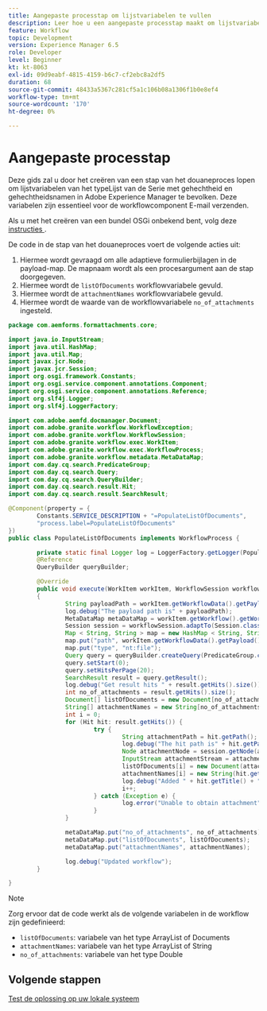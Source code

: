 ```yaml
---
title: Aangepaste processtap om lijstvariabelen te vullen
description: Leer hoe u een aangepaste processtap maakt om lijstvariabelen van het type document en tekenreeks in Adobe Experience Manager in te vullen.
feature: Workflow
topic: Development
version: Experience Manager 6.5
role: Developer
level: Beginner
kt: kt-8063
exl-id: 09d9eabf-4815-4159-b6c7-cf2ebc8a2df5
duration: 68
source-git-commit: 48433a5367c281cf5a1c106b08a1306f1b0e8ef4
workflow-type: tm+mt
source-wordcount: '170'
ht-degree: 0%

---
```



# Aangepaste processtap

Deze gids zal u door het creëren van een stap van het douaneproces lopen om lijstvariabelen van het typeLijst van de Serie met gehechtheid en gehechtheidsnamen in Adobe Experience Manager te bevolken. Deze variabelen zijn essentieel voor de workflowcomponent E-mail verzenden.

Als u met het creëren van een bundel OSGi onbekend bent, volg deze [&#x200B; instructies &#x200B;](https://experienceleague.adobe.com/docs/experience-manager-learn/forms/creating-your-first-osgi-bundle/create-your-first-osgi-bundle.html?lang=nl-NL).

De code in de stap van het douaneproces voert de volgende acties uit:

1. Hiermee wordt gevraagd om alle adaptieve formulierbijlagen in de payload-map. De mapnaam wordt als een procesargument aan de stap doorgegeven.
2. Hiermee wordt de `listOfDocuments` workflowvariabele gevuld.
3. Hiermee wordt de `attachmentNames` workflowvariabele gevuld.
4. Hiermee wordt de waarde van de workflowvariabele `no_of_attachments` ingesteld.

```java
package com.aemforms.formattachments.core;

import java.io.InputStream;
import java.util.HashMap;
import java.util.Map;
import javax.jcr.Node;
import javax.jcr.Session;
import org.osgi.framework.Constants;
import org.osgi.service.component.annotations.Component;
import org.osgi.service.component.annotations.Reference;
import org.slf4j.Logger;
import org.slf4j.LoggerFactory;

import com.adobe.aemfd.docmanager.Document;
import com.adobe.granite.workflow.WorkflowException;
import com.adobe.granite.workflow.WorkflowSession;
import com.adobe.granite.workflow.exec.WorkItem;
import com.adobe.granite.workflow.exec.WorkflowProcess;
import com.adobe.granite.workflow.metadata.MetaDataMap;
import com.day.cq.search.PredicateGroup;
import com.day.cq.search.Query;
import com.day.cq.search.QueryBuilder;
import com.day.cq.search.result.Hit;
import com.day.cq.search.result.SearchResult;

@Component(property = {
        Constants.SERVICE_DESCRIPTION + "=PopulateListOfDocuments",
        "process.label=PopulateListOfDocuments"
})
public class PopulateListOfDocuments implements WorkflowProcess {

        private static final Logger log = LoggerFactory.getLogger(PopulateListOfDocuments.class);
        @Reference
        QueryBuilder queryBuilder;

        @Override
        public void execute(WorkItem workItem, WorkflowSession workflowSession, MetaDataMap processArguments) throws WorkflowException
        {
                String payloadPath = workItem.getWorkflowData().getPayload().toString();
                log.debug("The payload path is" + payloadPath);
                MetaDataMap metaDataMap = workItem.getWorkflow().getWorkflowData().getMetaDataMap();
                Session session = workflowSession.adaptTo(Session.class);
                Map < String, String > map = new HashMap < String, String > ();
                map.put("path", workItem.getWorkflowData().getPayload().toString() + "/" + processArguments.get("PROCESS_ARGS", "string").toString());
                map.put("type", "nt:file");
                Query query = queryBuilder.createQuery(PredicateGroup.create(map), workflowSession.adaptTo(Session.class));
                query.setStart(0);
                query.setHitsPerPage(20);
                SearchResult result = query.getResult();
                log.debug("Get result hits " + result.getHits().size());
                int no_of_attachments = result.getHits().size();
                Document[] listOfDocuments = new Document[no_of_attachments];
                String[] attachmentNames = new String[no_of_attachments];
                int i = 0;
                for (Hit hit: result.getHits()) {
                        try {
                                String attachmentPath = hit.getPath();
                                log.debug("The hit path is" + hit.getPath());
                                Node attachmentNode = session.getNode(attachmentPath + "/jcr:content");
                                InputStream attachmentStream = attachmentNode.getProperty("jcr:data").getBinary().getStream();
                                listOfDocuments[i] = new Document(attachmentStream);
                                attachmentNames[i] = new String(hit.getTitle());
                                log.debug("Added " + hit.getTitle() + "to the list");
                                i++;
                        } catch (Exception e) {
                                log.error("Unable to obtain attachment", e);
                        }
                }

                metaDataMap.put("no_of_attachments", no_of_attachments);
                metaDataMap.put("listOfDocuments", listOfDocuments);
                metaDataMap.put("attachmentNames", attachmentNames);

                log.debug("Updated workflow");
        }

}
```

>[!NOTE]
>
> Zorg ervoor dat de code werkt als de volgende variabelen in de workflow zijn gedefinieerd:
> 
> - `listOfDocuments`: variabele van het type ArrayList of Documents
> - `attachmentNames`: variabele van het type ArrayList of String
> - `no_of_attachments`: variabele van het type Double

## Volgende stappen

[Test de oplossing op uw lokale systeem](./test.md)